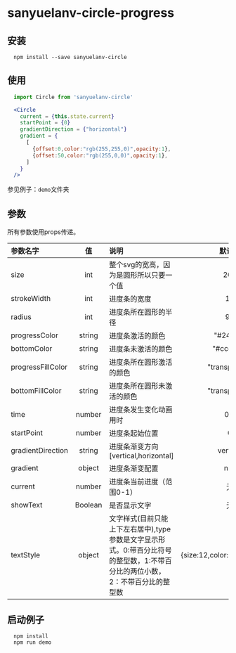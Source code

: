 # sanyuelanv-circle-progress  

## 安装  
```
  npm install --save sanyuelanv-circle
```
## 使用  
```javascript
  import Circle from 'sanyuelanv-circle'
```
```jsx
  <Circle
    current = {this.state.current}
    startPoint = {0}
    gradientDirection = {"horizontal"}
    gradient = {
      [
        {offset:0,color:"rgb(255,255,0)",opacity:1},
        {offset:50,color:"rgb(255,0,0)",opacity:1},
      ]
    }
  />
```
参见例子：```demo```文件夹

## 参数
所有参数使用props传递。  

| 参数名字 | 值 | 说明  | 默认值|
| :------| :------: | :------ | :------: |
| size | int | 整个svg的宽高，因为是圆形所以只要一个值 | 200 |  
| strokeWidth | int | 进度条的宽度 | 10 |  
| radius | int | 进度条所在圆形的半径 | 95 |  
| progressColor | string | 进度条激活的颜色 | "#249fff" |  
| bottomColor | string | 进度条未激活的颜色 | "#cccccc" |  
| progressFillColor | string | 进度条所在圆形激活的颜色 | "transparent" |  
| bottomFillColor | string | 进度条所在圆形未激活的颜色 | "transparent" |  
| time | number | 进度条发生变化动画用时 | 0.5 |  
| startPoint | number | 进度条起始位置 | 0 |  
| gradientDirection | string | 进度条渐变方向[vertical,horizontal] | vertical |  
| gradient | object | 进度条渐变配置 | null |  
| current | number | 进度条当前进度（范围0-1） | 无 |  
| showText | Boolean | 是否显示文字 | 无 |  
| textStyle | object | 文字样式(目前只能上下左右居中),type参数是文字显示形式。0:带百分比符号的整型数，1:不带百分比的两位小数，2：不带百分比的整型数 | {size:12,color:"#555",type:0} |


## 启动例子
```
  npm install
  npm run demo
```
